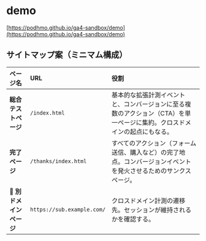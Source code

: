 # demo

[https://podhmo.github.io/ga4-sandbox/demo](https://podhmo.github.io/ga4-sandbox/demo)

## サイトマップ案（ミニマム構成）

| ページ名 | URL | 役割 |
| :--- | :--- | :--- |
| **総合テストページ** | `/index.html` | 基本的な拡張計測イベントと、コンバージョンに至る複数のアクション（CTA）を単一ページに集約。クロスドメインの起点にもなる。 |
| **完了ページ** | `/thanks/index.html` | すべてのアクション（フォーム送信、購入など）の完了地点。コンバージョンイベントを発火させるためのサンクスページ。 |
| 🦺 **別ドメインページ** | `https://sub.example.com/` | クロスドメイン計測の遷移先。セッションが維持されるかを確認する。 |


